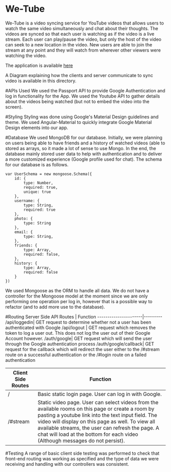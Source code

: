 # We-Tube
We-Tube is a video syncing service for YouTube videos that allows users to watch the same video simultaneously and chat about their thoughts. The videos are synced so that each user is watching as if the video is a live stream. Each user can play/pause the video, but only the host of the video can seek to a new location in the video. New users are able to join the stream at any point and they will watch from wherever other viewers were watching the video. 

The application is available [here](http://www.abstractedchalupas.xyz:8001)

A Diagram explaining how the clients and server communicate to sync video is available in this directory. 

#APIs Used
We used the Passport API to provide Google Authentication and log in functionality for the App. We used the Youtube API to gather details about the videos being watched (but not to embed the video into the screen). 

#Styling
Styling was done using Google's Material Design guidelines and theme. We used Angular-Material to quickly integrate Google Material Design elements into our app. 

#Database
We used MongoDB for our database. Initially, we were planning on users being able to have friends and a history of watched videos (able to stored as arrays, so it made a lot of sense to use Mongo. In the end, the database mainly stored user data to help with authentication and to deliver a more customized experience (Google profile used for chat). The schema for our database is as follows.

  	var UserSchema = new mongoose.Schema({
  		id: {
  			type: Number,
  			required: true,
  			unique: true
  		},
  		username: {
  			type: String,
  			required: true
  		},
  		photo: {
  			type: String
  		},
  		email: {
  			type: String,
  		},
  		friends: {
  			type: Array,
  			required: false,
  		},
  		history: {
  			type: Array,
  			required: false
  		}
  	})

We used Mongoose as the ORM to handle all data. We do not have a controller for the Mongoose model at the moment since we are only performing one operation per log in, however that is a possible way to refactor (and to add more use to the database).

#Routing
Server Side API Routes | Function
----------------------|---------
/api/loggedin| GET request to determine whether not a user has been authenticated with Google
/api/logout | GET request which removes the token to log a user out. This does not log the user out of their Google Account however.
/auth/google| GET request which will send the user through the Google authentication process
/auth/google/callback| GET request for the callback which will redirect the user either to the /#stream route on a successful authentication or the /#login route on a failed authentication


Client Side Routes | Function
--------------------|----------
/| Basic static login page. User can log in with Google.
/#stream | Static video page. User can select videos from the available rooms on this page or create a room by pasting a youtube link into the text input field. The video will display on this page as well. To view all available streams, the user can refresh the page. A chat will load at the bottom for each video (Although messages do not persist).


#Testing
A range of basic client side testing was performed to check that front-end routing was working as specified and the type of data we were receiving and handling with our controllers was consistent. 

